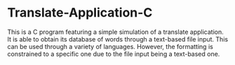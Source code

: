 # Translate-Application-C
This is a C program featuring a simple simulation of a translate application. It is able to obtain its database of words through a text-based file input. This can be used through a variety of languages. However, the formatting is constrained to a specific one due to the file input being a text-based one.
